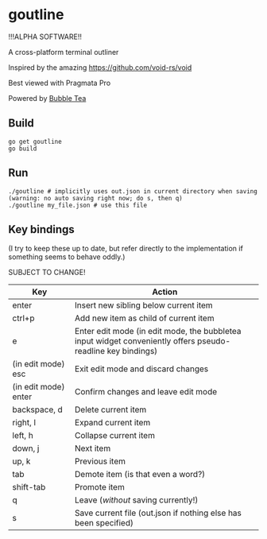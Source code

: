 # goutline

!!!ALPHA SOFTWARE!!

A cross-platform terminal outliner

Inspired by the amazing https://github.com/void-rs/void

Best viewed with Pragmata Pro

Powered by [Bubble Tea](https://github.com/charmbracelet/bubbletea)

## Build
```
go get goutline
go build
```

## Run
```
./goutline # implicitly uses out.json in current directory when saving (warning: no auto saving right now; do s, then q)
./goutline my_file.json # use this file
```

## Key bindings
(I try to keep these up to date, but refer directly to the implementation if something seems to behave oddly.)

SUBJECT TO CHANGE!

| Key                  | Action                                |
|----------------------|---------------------------------------|
| enter                | Insert new sibling below current item |
| ctrl+p               | Add new item as child of current item |
| e                    | Enter edit mode (in edit mode, the bubbletea input widget conveniently offers pseudo-readline key bindings) |
| (in edit mode) esc   | Exit edit mode and discard changes |
| (in edit mode) enter | Confirm changes and leave edit mode |
| backspace, d         | Delete current item |
| right, l             | Expand current item |
| left, h              | Collapse current item |
| down, j              | Next item |
| up, k                | Previous item |
| tab                  | Demote item (is that even a word?) |
| shift-tab            | Promote item |}
| q                    | Leave (*without* saving currently!) |
| s                    | Save current file (out.json if nothing else has been specified) |

